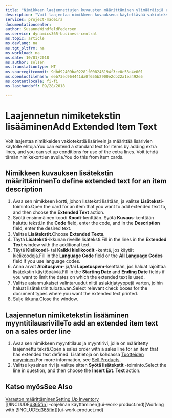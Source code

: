 ```yaml
---
title: "Nimikkeen laajennettujen kuvausten määrittäminen ylimääräisiä rivejä lisäämällä | Microsoft Docs"
description: "Voit laajentaa nimikkeen kuvauksena käytettävää vakiotekstiä lisäämällä ylimääräisiä rivejä."
services: project-madeira
documentationcenter: 
author: SusanneWindfeldPedersen
ms.service: dynamics365-business-central
ms.topic: article
ms.devlang: na
ms.tgt_pltfrm: na
ms.workload: na
ms.date: 10/01/2018
ms.author: solsen
ms.translationtype: HT
ms.sourcegitcommit: 9dbd92409ba02281f008246194f3ce0c53e4e001
ms.openlocfilehash: eeb73ec964441da0f655b2900e2cb22a1ea492e5
ms.contentlocale: fi-fi
ms.lasthandoff: 09/28/2018

---
```

# <a name="add-extended-item-text"></a><span data-ttu-id="dd6f6-103">Laajennetun nimiketekstin lisääminen</span><span class="sxs-lookup"><span data-stu-id="dd6f6-103">Add Extended Item Text</span></span>
<span data-ttu-id="dd6f6-104">Voit laajentaa nimikkeiden vakiotekstiä lisärivein ja määrittää lisärivien käytölle ehtoja.</span><span class="sxs-lookup"><span data-stu-id="dd6f6-104">You can extend a standard text for items by adding extra lines, and you can set up conditions for use of the extra lines.</span></span> <span data-ttu-id="dd6f6-105">Voit tehdä tämän nimikekorttien avulla.</span><span class="sxs-lookup"><span data-stu-id="dd6f6-105">You do this from item cards.</span></span>

## <a name="to-define-extended-text-for-an-item-description"></a><span data-ttu-id="dd6f6-106">Nimikkeen kuvauksen lisätekstin määrittäminen</span><span class="sxs-lookup"><span data-stu-id="dd6f6-106">To define extended text for an item description</span></span>
1. <span data-ttu-id="dd6f6-107">Avaa sen nimikkeen kortti, johon lisäteksti lisätään, ja valitse **Lisäteksti**-toiminto.</span><span class="sxs-lookup"><span data-stu-id="dd6f6-107">Open the card for an item that you want to add extended text to, and then choose the **Extended Text** action.</span></span>
2. <span data-ttu-id="dd6f6-108">Syötä ensimmäinen koodi  **Koodi**-kenttään. Syötä  **Kuvaus**-kenttään haluttu teksti.</span><span class="sxs-lookup"><span data-stu-id="dd6f6-108">In the **Code** field, enter the code, and in the **Description** field, enter the desired text.</span></span>
3. <span data-ttu-id="dd6f6-109">Valitse **Lisätekstit**.</span><span class="sxs-lookup"><span data-stu-id="dd6f6-109">Choose **Extended Texts**.</span></span>
4. <span data-ttu-id="dd6f6-110">Täytä **Lisäteksti**-ikkunan riveille lisäteksti.</span><span class="sxs-lookup"><span data-stu-id="dd6f6-110">Fill in the lines in the **Extended Text** window with the additional text.</span></span>
5. <span data-ttu-id="dd6f6-111">Täytä **Kielikoodi**- tai **Kaikki kielikoodit** -kenttä, jos käytät kielikoodeja.</span><span class="sxs-lookup"><span data-stu-id="dd6f6-111">Fill in the **Language Code** field or the **All Language Codes** field if you use language codes.</span></span>
6. <span data-ttu-id="dd6f6-112">Anna arvot **Aloituspvm**- ja/tai **Lopetuspvm**-kenttään, jos haluat rajoittaa lisätekstin käyttöpäiviä.</span><span class="sxs-lookup"><span data-stu-id="dd6f6-112">Fill in the **Starting Date** and **Ending Date** fields if you want to limit the dates on which the extended text is used.</span></span>
7. <span data-ttu-id="dd6f6-113">Valitse asianmukaiset valintaruudut niitä asiakirjatyyppejä varten, joihin haluat lisätekstin tulostuvan.</span><span class="sxs-lookup"><span data-stu-id="dd6f6-113">Select relevant check boxes for the document types where you want the extended text printed.</span></span>
8. <span data-ttu-id="dd6f6-114">Sulje ikkuna.</span><span class="sxs-lookup"><span data-stu-id="dd6f6-114">Close the window.</span></span>

## <a name="to-add-an-extended-item-text-on-a-sales-order-line"></a><span data-ttu-id="dd6f6-115">Laajennetun nimiketekstin lisääminen myyntitilausriville</span><span class="sxs-lookup"><span data-stu-id="dd6f6-115">To add an extended item text on a sales order line</span></span>
1. <span data-ttu-id="dd6f6-116">Avaa sen nimikkeen myyntitilaus ja myyntirivi, jolle on määritetty laajennettu teksti.</span><span class="sxs-lookup"><span data-stu-id="dd6f6-116">Open a sales order with a sales line for an item that has extended text defined.</span></span> <span data-ttu-id="dd6f6-117">Lisätietoja on kohdassa [Tuotteiden myyminen](sales-how-sell-products.md).</span><span class="sxs-lookup"><span data-stu-id="dd6f6-117">For more information, see [Sell Products](sales-how-sell-products.md).</span></span>
2. <span data-ttu-id="dd6f6-118">Valitse kyseinen rivi ja valitse sitten **Syötä lisätekstit** -toiminto.</span><span class="sxs-lookup"><span data-stu-id="dd6f6-118">Select the line in question, and then choose the **Insert Ext. Text** action.</span></span>

## <a name="see-also"></a><span data-ttu-id="dd6f6-119">Katso myös</span><span class="sxs-lookup"><span data-stu-id="dd6f6-119">See Also</span></span>
[<span data-ttu-id="dd6f6-120">Varaston määrittäminen</span><span class="sxs-lookup"><span data-stu-id="dd6f6-120">Setting Up Inventory</span></span>](inventory-setup-inventory.md)  
<span data-ttu-id="dd6f6-121">[[!INCLUDE[d365fin](includes/d365fin_md.md)] -ohjelman käyttäminen](ui-work-product.md)</span><span class="sxs-lookup"><span data-stu-id="dd6f6-121">[Working with [!INCLUDE[d365fin](includes/d365fin_md.md)]](ui-work-product.md)</span></span>

